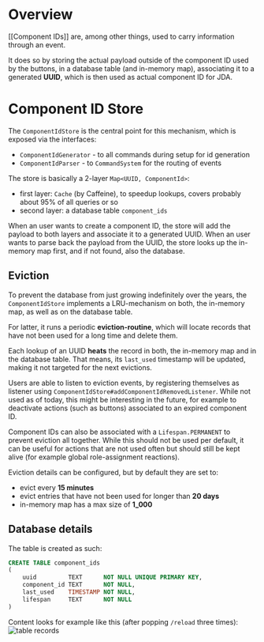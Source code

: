 # Overview

[[Component IDs]] are, among other things, used to carry information through an event.

It does so by storing the actual payload outside of the component ID used by the buttons, in a database table (and in-memory map), associating it to a generated **UUID**, which is then used as actual component ID for JDA.

# Component ID Store

The `ComponentIdStore` is the central point for this mechanism, which is exposed via the interfaces:
* `ComponentIdGenerator` - to all commands during setup for id generation
* `ComponentIdParser` - to `CommandSystem` for the routing of events

The store is basically a 2-layer `Map<UUID, ComponentId>`:
* first layer: `Cache` (by Caffeine), to speedup lookups, covers probably about 95% of all queries or so
* second layer: a database table `component_ids`

When an user wants to create a component ID, the store will add the payload to both layers and associate it to a generated UUID. When an user wants to parse back the payload from the UUID, the store looks up the in-memory map first, and if not found, also the database.

## Eviction

To prevent the database from just growing indefinitely over the years, the `ComponentIdStore` implements a LRU-mechanism on both, the in-memory map, as well as on the database table.

For latter, it runs a periodic **eviction-routine**, which will locate records that have not been used for a long time and delete them.

Each lookup of an UUID **heats** the record in both, the in-memory map and in the database table. That means, its `last_used` timestamp will be updated, making it not targeted for the next evictions.

Users are able to listen to eviction events, by registering themselves as listener using `ComponentIdStore#addComponentIdRemovedListener`. While not used as of today, this might be interesting in the future, for example to deactivate actions (such as buttons) associated to an expired component ID.

Component IDs can also be associated with a `Lifespan.PERMANENT` to prevent eviction all together. While this should not be used per default, it can be useful for actions that are not used often but should still be kept alive (for example global role-assignment reactions).

Eviction details can be configured, but by default they are set to:
- evict every **15 minutes**
- evict entries that have not been used for longer than **20 days**
- in-memory map has a max size of **1_000**

## Database details

The table is created as such:
```sql
CREATE TABLE component_ids
(
    uuid         TEXT      NOT NULL UNIQUE PRIMARY KEY,
    component_id TEXT      NOT NULL,
    last_used    TIMESTAMP NOT NULL,
    lifespan     TEXT      NOT NULL
)
```
Content looks for example like this (after popping `/reload` three times):
![table records](https://user-images.githubusercontent.com/13614011/137593105-1cb99a80-ee6d-46c0-8a5b-d1666eb553fb.png)